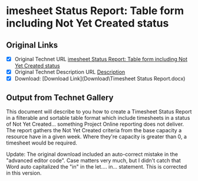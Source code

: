 # imesheet Status Report: Table form including Not Yet Created status

## Original Links

- [x] Original Technet URL [imesheet Status Report: Table form including Not Yet Created status](https://gallery.technet.microsoft.com/Timesheet-Status-Report-37b95da2)
- [x] Original Technet Description URL [Description](https://gallery.technet.microsoft.com/Timesheet-Status-Report-37b95da2/description)
- [x] Download: [Download Link](Download\Timesheet Status Report.docx)

## Output from Technet Gallery

This document will describe to you how to create a Timesheet Status Report in a filterable and sortable table format which include timesheets in a status of Not Yet Created... something Project Online reporting does not deliver. The report gathers the Not  Yet Created criteria from the base capacity a resource have in a given week. Where they're capacity is greater than 0, a timesheet would be required.

Update: The original download included an auto-correct mistake in the "advanced editor code". Case matters very much, but I didn't catch that Word auto capitalized the "in" in the let.... in... statement. This is corrected in this version.


